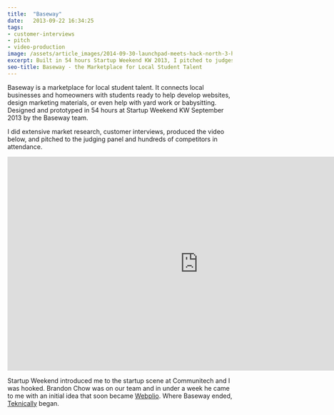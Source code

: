 ```yaml
---
title:  "Baseway"
date:   2013-09-22 16:34:25
tags:
- customer-interviews
- pitch
- video-production
image: /assets/article_images/2014-09-30-launchpad-meets-hack-north-3-hypotheses-tested-hacking/stock-slate-demo-retail-c.jpg
excerpt: Built in 54 hours Startup Weekend KW 2013, I pitched to judges, did customer interviews, and produced our demo video.
seo-title: Baseway - the Marketplace for Local Student Talent
---
```


Baseway is a marketplace for local student talent. It connects local businesses and homeowners with students ready to help develop websites, design marketing materials, or even help with yard work or babysitting. Designed and prototyped in 54 hours at Startup Weekend KW September 2013 by the Baseway team.

I did extensive market research, customer interviews, produced the video below, and pitched to the judging panel and hundreds of competitors in attendance.

<iframe width="853" height="480" src="https://www.youtube-nocookie.com/embed/H0gECQlxbtQ?rel=0&amp;showinfo=0" frameborder="0" allowfullscreen></iframe>

Startup Weekend introduced me to the startup scene at Communitech and I was hooked. Brandon Chow was on our team and in under a week he came to me with an initial idea that soon became <a href="/project/teknically-webplio/" target="_blank">Webplio</a>. Where Baseway ended, <a href="/project/teknically-webplio/" target="_blank">Teknically</a> began.

